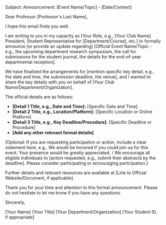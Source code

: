 Subject: Announcement: [Event Name/Topic] - [Date/Context]

Dear Professor [Professor's Last Name],

I hope this email finds you well.

I am writing to you in my capacity as [Your Role, e.g., [Your Club Name] President, Student Representative for [Department/Course], etc.] to formally announce [or provide an update regarding] [Official Event Name/Topic - e.g., the upcoming department research symposium, the call for submissions for the student journal, the details for the end-of-year departmental reception].

We have finalized the arrangements for [mention specific key detail, e.g., the date and time, the submission deadline, the venue], and I wanted to share the key details with you on behalf of [Your Club Name/Department/Organization].

The official details are as follows:

*   **[Detail 1 Title, e.g., Date and Time]:** [Specific Date and Time]
*   **[Detail 2 Title, e.g., Location/Platform]:** [Specific Location or Online Platform]
*   **[Detail 3 Title, e.g., Key Deadline/Procedure]:** [Specific Deadline or Procedure]
*   **[Add any other relevant formal details]**

[Optional: If you are requesting participation or action, include a clear statement here, e.g., We would be honored if you could join us for this event. Your presence would be greatly appreciated. / We encourage all eligible individuals to [action requested, e.g., submit their abstracts by the deadline]. Please consider participating or encouraging participation.]

Further details and relevant resources are available at [Link to Official Website/Document, if applicable].

Thank you for your time and attention to this formal announcement. Please do not hesitate to let me know if you have any questions.

Sincerely,

[Your Name]
[Your Title]
[Your Department/Organization]
[Your Student ID, if appropriate]